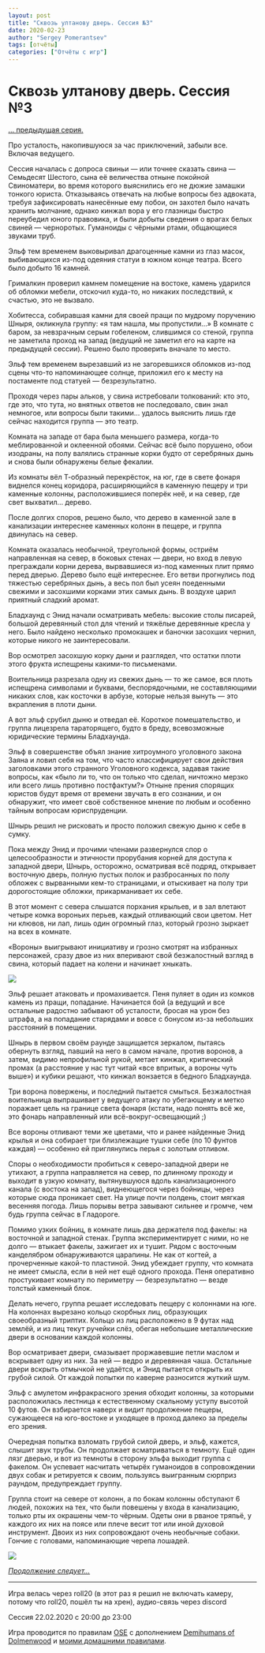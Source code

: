 ```yaml
---
layout: post
title: "Сквозь ултанову дверь. Сессия №3"
date: 2020-02-23
author: "Sergey Pomerantsev"
tags: [отчёты]
categories: ["Отчёты с игр"]
---
```


# Сквозь ултанову дверь. Сессия №3

[… предыдущая серия.](https://stuartzaq.blot.im/%D1%81%D0%BA%D0%B2%D0%BE%D0%B7%D1%8C-%D1%83%D0%BB%D1%82%D0%B0%D0%BD%D0%BE%D0%B2%D1%83-%D0%B4%D0%B2%D0%B5%D1%80%D1%8C-%D1%81%D0%B5%D1%81%D1%81%D0%B8%D1%8F-%E2%84%962)

Про усталость, накопившуюся за час приключений, забыли все. Включая ведущего.

Сессия началась с допроса свиньи — или точнее сказать свина — Семьдесят Шестого, сына её величества отныне покойной Свиноматери, во время которого выяснились его не дюжие замашки тонкого юриста. Отказываясь отвечать на любые вопросы без адвоката, требуя зафиксировать нанесённые ему побои, он захотел было начать хранить молчание, однако кинжал вора у его глазницы быстро переубедил юного правовика, и были добыты сведения о врагах белых свиней — черноротых. Гуманоиды с чёрными ртами, общающиеся звуками труб.

Эльф тем временем выковыривал драгоценные камни из глаз масок, выбивающихся из-под одеяния статуи в южном конце театра. Всего было добыто 16 камней.

Грималкин проверил камнем помещение на востоке, камень ударился об обломки мебели, отскочил куда-то, но никаких последствий, к счастью, это не вызвало.

Хобитесса, собиравшая камни для своей пращи по мудрому поручению Шныря, окликнула группу: «я там нашла, мы пропустили…» В комнате с баром, за невзрачным серым гобеленом, слившимся со стеной, группа не заметила проход на запад (ведущий не заметил его на карте на предыдущей сессии). Решено было проверить вначале то место.

Эльф тем временем вырезавший из не загоревшихся обломков из-под сцены что-то напоминающее солнце, приложил его к месту на постаменте под статуей — безрезультатно.

Проходя через пары альков, у свина истребовали толкований: кто это, где это, что тута, но внятных ответов не последовало, свин знал немногое, или вопросы были такими… удалось выяснить лишь где сейчас находится группа — это театр.

Комната на западе от бара была меньшего размера, когда-то меблированной и оклеенной обоями. Сейчас всё было порушено, обои изодраны, на полу валялись странные корки будто от серебряных дынь и снова были обнаружены белые фекалии.

Из комнаты вёл Т-образный перекрёсток, на юг, где в свете фонаря виднелся конец коридора, расширяющийся в каменную пещеру и три каменные колонны, расположившиеся поперёк неё, и на север, где свет выхватил… дерево.

После долгих споров, решено было, что дерево в каменной зале в канализации интереснее каменных колонн в пещере, и группа двинулась на север.

Комната оказалась необычной, треугольной формы, остриём направленная на север, в боковых стенах — двери, но вход в левую преграждали корни дерева, вырвавшиеся из-под каменных плит прямо перед дверью. Дерево было ещё интереснее. Его ветви прогнулись под тяжестью серебряных дынь, а весь пол был усеян поеденными свежими и засохшими корками этих самых дынь. В воздухе царил приятный сладкий аромат.

Бладхаунд с Энид начали осматривать мебель: высокие столы писарей, большой деревянный стол для чтений и тяжёлые деревянные кресла у него. Было найдено несколько промокашек и баночки засохших чернил, которые никого не заинтересовали.

Вор осмотрел засохшую корку дыни и разглядел, что остатки плоти этого фрукта испещрены какими-то письменами.

Воительница разрезала одну из свежих дынь — то же самое, вся плоть испещрена символами и буквами, беспорядочными, не составляющими никаких слов, как косточки в арбузе, которые нельзя вынуть — это вкрапления в плоти дыни.

А вот эльф срубил дыню и отведал её. Короткое помешательство, и группа лицезрела тараторящего, будто в бреду, всевозможные юридические термины Бладхаунда.

Эльф в совершенстве объял знание хитроумного уголовного закона Заяна и ловил себя на том, что часто классифицирует свои действия заголовками этого странного Уголовного кодекса, задавая такие вопросы, как «было ли то, что он только что сделал, ничтожно мерзко или всего лишь противно постфактум?» Отныне прения спорящих юристов будут время от времени звучать в его сознании, и он обнаружит, что имеет своё собственное мнение по любым и особенно тайным вопросам юриспруденции.

Шнырь решил не рисковать и просто положил свежую дыню к себе в сумку.

Пока между Энид и прочими членами развернулся спор о целесообразности и этичности прорубания корней для доступа к западной двери, Шнырь, осторожно, осматривая всё подряд, открывает восточную дверь, полную пустых полок и разбросанных по полу обложек с вырванными кем-то страницами, и отыскивает на полу три дорогостоящие обложки, прикарманивает их себе.

В этот момент с севера слышатся порхания крыльев, и в зал влетают четыре комка вороньих перьев, каждый отливающий свои цветом. Нет ни клювов, ни лап, лишь один огромный глаз, который грозно зыркает на всех в комнате.

«Вороны» выигрывают инициативу и грозно смотрят на избранных персонажей, сразу двое из них вперивают свой безжалостный взгляд в свина, который падает на колени и начинает хныкать.

![](/images/_ultan_3_1.jpg)

Эльф решает атаковать и промахивается. Пеня пуляет в один из комков камень из пращи, попадание. Начинается бой (а ведущий и все остальные радостно забывают об усталости, бросая на урон без штрафа, а на попадание старядами и вовсе с бонусом из-за небольших расстояний в помещении.

Шнырь в первом своём раунде защищается зеркалом, пытаясь обернуть взгляд, павший на него в самом начале, против воронов, а затем, видимо непрофильной рукой, метает кинжал, критический промах (а расстояние у нас тут читай «все впритык, а вороны чуть выше») и кубики решают, что кинжал вонзается в бедного Бладхаунда.

Три ворона повержены, и последний пытается смыться. Безжалостная воительница выпрашивает у ведущего атаку по убегающему и метко поражает цель на границе света фонаря (кстати, надо понять всё же, это фонарь направленный или всё-вокруг-освещающий ;)

Все вороны отливают теми же цветами, что и ранее найденные Энид крылья и она собирает три близлежащие тушки себе (по 10 фунтов каждая) — особенно ей приглянулись перья с золотым отливом.

Споры о необходимости пробиться к северо-западной двери не утихают, а группа направляется на север, по длинному проходу и выходит в узкую комнату, вытянувшуюся вдоль канализационного канала (с востока на запад), виднеющегося через бойницы, через которые сюда проникает свет. На улице почти полдень, стоит мягкая весенняя погода. Лишь порывы ветра завывают сильнее и громче, чем будь группа сейчас в Гладороге.

Помимо узких бойниц, в комнате лишь два держателя под факелы: на восточной и западной стенах. Группа экспериментирует с ними, но не долго — втыкает факелы, зажигает их и тушит. Рядом с восточным канделябром обнаруживаются царапины. Не как от когтей, а прочерченные какой-то пластиной. Энид убеждает группу, что комната не имеет смысла, если в ней нет ещё одного прохода. Пеня оперативно простукивает комнату по периметру — безрезультатно — везде толстый каменный блок.

Делать нечего, группа решает исследовать пещеру с колоннами на юге. На колоннах вырезано кольцо скорбных лиц, образующих своеобразный триптих. Кольцо из лиц расположено в 9 футах над землёй, и из лиц текут ручейки слёз, обегая небольшие металлические двери в основании каждой колонны.

Вор осматривает двери, смазывает проржавевшие петли маслом и вскрывает одну из них. За ней — ведро и деревянная чаша. Остальные двери вскрыть отмычкой не удаётся, и Энид пытается открыть их грубой силой. От каждой попытки по каверне разносится жуткий шум.

Эльф с амулетом инфракрасного зрения обходит колонны, за которыми расположилась лестница к естественному скальному уступу высотой 10 футов. Он взбирается наверх и видит продолжение пещеры, сужающееся на юго-востоке и уходящее в проход далеко за пределы его зрения.

Очередная попытка взломать грубой силой дверь, и эльф, кажется, слышит звук трубы. Он продолжает всматриваться в темноту. Ещё один лязг дверью, и вот из темноты в сторону эльфа выходит группа с факелом. Он успевает насчитать четырёх гуманоидов в сопровождении двух собак и ретируется к своим, пользуясь выигранным сюрприз раундом, предупреждает группу.

Группа стоит на севере от колонн, а по бокам колонны обступают 6 людей, похожих на тех, что были повешены у входа в канализацию, только рты их окрашены чем-то чёрным. Одеты они в рваное тряпьё, у каждого их них на поясе или плече весит тот или иной духовой инструмент. Двоих из них сопровождают очень необычные собаки. Гончие с головами, напоминающие черепа лошадей.

![](/images/_ultan_3_2.jpg)

[*Продолжение следует…*](https://stuartzaq.blot.im/%D1%81%D0%BA%D0%B2%D0%BE%D0%B7%D1%8C-%D1%83%D0%BB%D1%82%D0%B0%D0%BD%D0%BE%D0%B2%D1%83-%D0%B4%D0%B2%D0%B5%D1%80%D1%8C-%D1%81%D0%B5%D1%81%D1%81%D0%B8%D1%8F-%E2%84%964)

---

Игра велась через roll20 (в этот раз я решил не включать камеру, потому что roll20, пошёл ты на хрен), аудио-связь через discord

Сессия 22.02.2020 с 20:00 до 23:00

Игра проводится по правилам [OSE](https://ose.ruleplaying.com/) c дополнением [Demihumans of Dolmenwood](https://docs.google.com/document/d/1daIiaMoYlEb0tD5Ef7CU7W189cRns_UgXriePPj6ktk/edit) и [моими домашними правилами](https://docs.google.com/document/d/1UBRN9XMcaotLbzjYuXPwu192-ijSDO1T7-A3fNhyeq0/edit).
